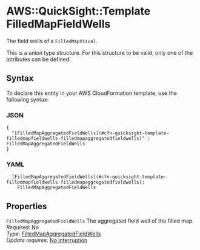 # AWS::QuickSight::Template FilledMapFieldWells<a name="aws-properties-quicksight-template-filledmapfieldwells"></a>

The field wells of a `FilledMapVisual`\.

This is a union type structure\. For this structure to be valid, only one of the attributes can be defined\.

## Syntax<a name="aws-properties-quicksight-template-filledmapfieldwells-syntax"></a>

To declare this entity in your AWS CloudFormation template, use the following syntax:

### JSON<a name="aws-properties-quicksight-template-filledmapfieldwells-syntax.json"></a>

```
{
  "[FilledMapAggregatedFieldWells](#cfn-quicksight-template-filledmapfieldwells-filledmapaggregatedfieldwells)" : FilledMapAggregatedFieldWells
}
```

### YAML<a name="aws-properties-quicksight-template-filledmapfieldwells-syntax.yaml"></a>

```
  [FilledMapAggregatedFieldWells](#cfn-quicksight-template-filledmapfieldwells-filledmapaggregatedfieldwells):
    FilledMapAggregatedFieldWells
```

## Properties<a name="aws-properties-quicksight-template-filledmapfieldwells-properties"></a>

`FilledMapAggregatedFieldWells` <a name="cfn-quicksight-template-filledmapfieldwells-filledmapaggregatedfieldwells"></a>
The aggregated field well of the filled map\.  
_Required_: No  
_Type_: [FilledMapAggregatedFieldWells](aws-properties-quicksight-template-filledmapaggregatedfieldwells.md)  
_Update requires_: [No interruption](https://docs.aws.amazon.com/AWSCloudFormation/latest/UserGuide/using-cfn-updating-stacks-update-behaviors.html#update-no-interrupt)

